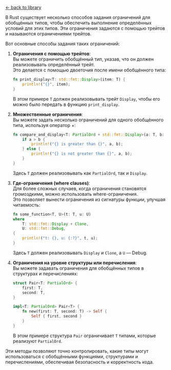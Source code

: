 [← back to library](../../../librarium.md)

В Rust существует несколько способов задания ограничений для обобщённых типов, чтобы обеспечить выполнение определённых условий для этих типов. Эти ограничения задаются с помощью трейтов и называются ограничениями трейтов.  

Вот основные способы задания таких ограничений:  
1. **Ограничения с помощью трейтов**:  
    Вы можете ограничить обобщённый тип, указав, что он должен реализовывать определённый трейт.  
    Это делается с помощью двоеточия после имени обобщённого типа:
    ```rust
    fn print_display<T: std::fmt::Display>(item: T) {
        println!("{}", item);
    }
    ```
    В этом примере `T` должен реализовывать трейт `Display`, чтобы его можно было передать в функцию `print_display`.

0. **Множественные ограничения**:  
    Вы можете задать несколько ограничений для одного обобщённого типа, используя оператор +:
    ```rust
    fn compare_and_display<T: PartialOrd + std::fmt::Display>(a: T, b: T) {
        if a > b {
            println!("{} is greater than {}", a, b);
        } else {
            println!("{} is not greater than {}", a, b);
        }
    }
    ```
    Здесь `T` должен реализовывать как `PartialOrd`, так и `Display`.

0. **Где-ограничения (where clauses)**:  
    Для более сложных случаев, когда ограничения становятся громоздкими, можно использовать where-ограничения.  
    Это позволяет вынести ограничения из сигнатуры функции, улучшая читаемость:  
    ```rust
    fn some_function<T, U>(t: T, u: U) 
    where
        T: std::fmt::Display + Clone,
        U: std::fmt::Debug,
    {
        println!("t: {}, u: {:?}", t, u);
    }
    ```
    Здесь `T` должен реализовывать `Display` и `Clone`, а `U` — Debug.

0. **Ограничения на уровне структуры или перечисления**:  
    Вы можете задавать ограничения для обобщённых типов в структурах и перечислениях:  
    ```rust
    struct Pair<T: PartialOrd> {
        first: T,
        second: T,
    }

    impl<T: PartialOrd> Pair<T> {
        fn new(first: T, second: T) -> Self {
            Self { first, second }
        }
    }
    ```
    В этом примере структура `Pair` ограничивает `T` типами, которые реализуют `PartialOrd`.

Эти методы позволяют точно контролировать, какие типы могут использоваться с обобщёнными функциями, структурами и перечислениями, обеспечивая безопасность и корректность кода.
